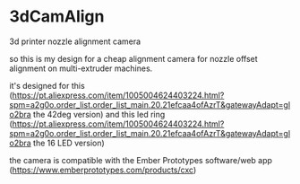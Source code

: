 # 3dCamAlign
3d printer nozzle alignment camera

so this is my design for a cheap alignment camera for nozzle offset alignment on multi-extruder machines.

it's designed for this (https://pt.aliexpress.com/item/1005004624403224.html?spm=a2g0o.order_list.order_list_main.20.21efcaa4ofAzrT&gatewayAdapt=glo2bra the 42deg version) and this led ring (https://pt.aliexpress.com/item/1005004624403224.html?spm=a2g0o.order_list.order_list_main.20.21efcaa4ofAzrT&gatewayAdapt=glo2bra the 16 LED version)

the camera is compatible with the Ember Prototypes software/web app (https://www.emberprototypes.com/products/cxc)

